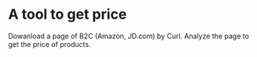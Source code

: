 # A tool to get price
Dowanload a page of B2C (Amazon, JD.com) by Curl.
Analyze the page to get the price of products.

